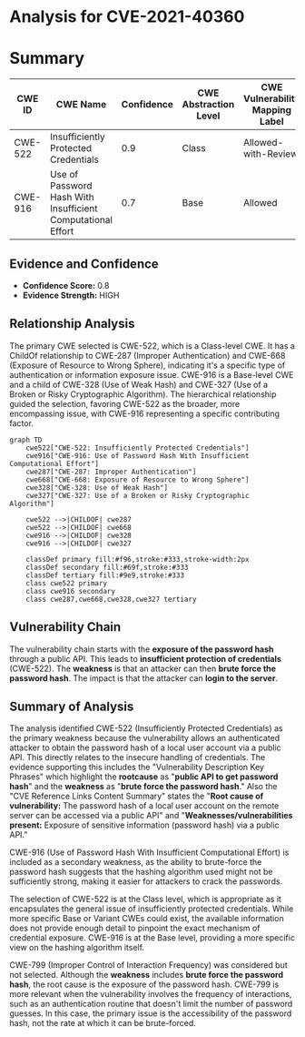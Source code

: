 # Analysis for CVE-2021-40360

# Summary
| CWE ID | CWE Name | Confidence | CWE Abstraction Level | CWE Vulnerability Mapping Label | CWE-Vulnerability Mapping Notes |
|---|---|---|---|---|---|
| CWE-522 | Insufficiently Protected Credentials | 0.9 | Class | Allowed-with-Review | Primary CWE |
| CWE-916 | Use of Password Hash With Insufficient Computational Effort | 0.7 | Base | Allowed | Secondary CWE |

## Evidence and Confidence

*   **Confidence Score:** 0.8
*   **Evidence Strength:** HIGH

## Relationship Analysis
The primary CWE selected is CWE-522, which is a Class-level CWE. It has a ChildOf relationship to CWE-287 (Improper Authentication) and CWE-668 (Exposure of Resource to Wrong Sphere), indicating it's a specific type of authentication or information exposure issue. CWE-916 is a Base-level CWE and a child of CWE-328 (Use of Weak Hash) and CWE-327 (Use of a Broken or Risky Cryptographic Algorithm). The hierarchical relationship guided the selection, favoring CWE-522 as the broader, more encompassing issue, with CWE-916 representing a specific contributing factor.

```mermaid
graph TD
    cwe522["CWE-522: Insufficiently Protected Credentials"]
    cwe916["CWE-916: Use of Password Hash With Insufficient Computational Effort"]
    cwe287["CWE-287: Improper Authentication"]
    cwe668["CWE-668: Exposure of Resource to Wrong Sphere"]
    cwe328["CWE-328: Use of Weak Hash"]
    cwe327["CWE-327: Use of a Broken or Risky Cryptographic Algorithm"]

    cwe522 -->|CHILDOF| cwe287
    cwe522 -->|CHILDOF| cwe668
    cwe916 -->|CHILDOF| cwe328
    cwe916 -->|CHILDOF| cwe327
    
    classDef primary fill:#f96,stroke:#333,stroke-width:2px
    classDef secondary fill:#69f,stroke:#333
    classDef tertiary fill:#9e9,stroke:#333
    class cwe522 primary
    class cwe916 secondary
    class cwe287,cwe668,cwe328,cwe327 tertiary
```

## Vulnerability Chain
The vulnerability chain starts with the **exposure of the password hash** through a public API. This leads to **insufficient protection of credentials** (CWE-522). The **weakness** is that an attacker can then **brute force the password hash**. The impact is that the attacker can **login to the server**.

## Summary of Analysis
The analysis identified CWE-522 (Insufficiently Protected Credentials) as the primary weakness because the vulnerability allows an authenticated attacker to obtain the password hash of a local user account via a public API. This directly relates to the insecure handling of credentials. The evidence supporting this includes the "Vulnerability Description Key Phrases" which highlight the **rootcause** as "**public API to get password hash**" and the **weakness** as "**brute force the password hash**." Also the "CVE Reference Links Content Summary" states the "**Root cause of vulnerability:** The password hash of a local user account on the remote server can be accessed via a public API" and "**Weaknesses/vulnerabilities present:** Exposure of sensitive information (password hash) via a public API."

CWE-916 (Use of Password Hash With Insufficient Computational Effort) is included as a secondary weakness, as the ability to brute-force the password hash suggests that the hashing algorithm used might not be sufficiently strong, making it easier for attackers to crack the passwords.

The selection of CWE-522 is at the Class level, which is appropriate as it encapsulates the general issue of insufficiently protected credentials. While more specific Base or Variant CWEs could exist, the available information does not provide enough detail to pinpoint the exact mechanism of credential exposure. CWE-916 is at the Base level, providing a more specific view on the hashing algorithm itself.

CWE-799 (Improper Control of Interaction Frequency) was considered but not selected. Although the **weakness** includes **brute force the password hash**, the root cause is the exposure of the password hash. CWE-799 is more relevant when the vulnerability involves the frequency of interactions, such as an authentication routine that doesn't limit the number of password guesses. In this case, the primary issue is the accessibility of the password hash, not the rate at which it can be brute-forced.